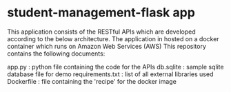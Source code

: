 # student-management-flask app
This application consists of the RESTful APIs which are developed according to the below architecture. The application in hosted on a docker container which runs on Amazon Web Services (AWS)
This repository contains the following documents:

app.py : python file containing the code for the APIs
db.sqlite : sample sqlite database file for demo
requirements.txt : list of all external libraries used
Dockerfile : file containing the 'recipe' for the docker image
